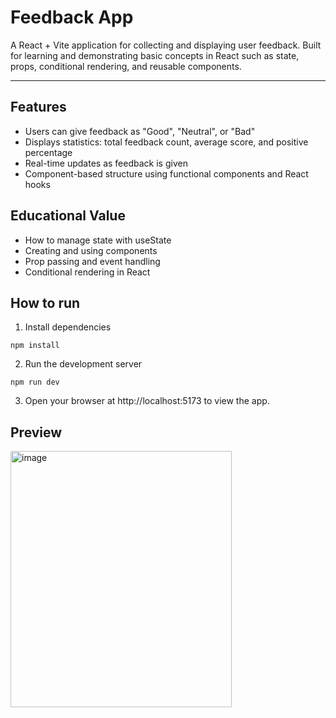 # Feedback App

A React + Vite application for collecting and displaying user feedback. Built for learning and demonstrating basic concepts in React such as state, props, conditional rendering, and reusable components.

---

## Features

- Users can give feedback as "Good", "Neutral", or "Bad"
- Displays statistics: total feedback count, average score, and positive percentage
- Real-time updates as feedback is given
- Component-based structure using functional components and React hooks

## Educational Value
- How to manage state with useState
- Creating and using components
- Prop passing and event handling
- Conditional rendering in React

## How to run
1. Install dependencies
```
npm install
```
2. Run the development server
```
npm run dev
```
3. Open your browser at http://localhost:5173 to view the app.

## Preview

<img width="354" height="410" alt="image" src="https://github.com/user-attachments/assets/2d547874-8008-404d-9327-fe2cc488f44d" />
